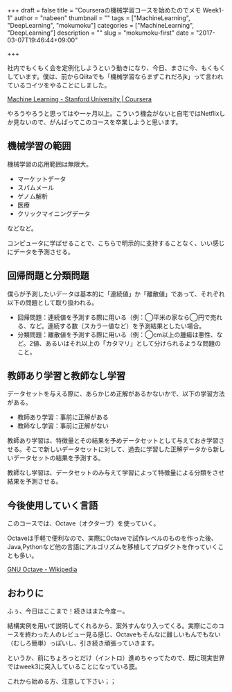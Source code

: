 +++
draft = false
title = "Courseraの機械学習コースを始めたのでメモ Week1-1"
author = "nabeen"
thumbnail = ""
tags = ["MachineLearning", "DeepLearning", "mokumoku"]
categories = ["MachineLearning", "DeepLearning"]
description = ""
slug = "mokumoku-first"
date = "2017-03-07T19:46:44+09:00"

+++

社内でもくもく会を定例化しようという動きになり、今日、まさに今、もくもくしています。僕は、前からQiitaでも「機械学習ならまずこれだろjk」って言われているコイツをやることにしました。

[Machine Learning \- Stanford University \| Coursera](https://www.coursera.org/learn/machine-learning)

やろうやろうと思ってはや一ヶ月以上。こういう機会がないと自宅ではNetflixしか見ないので、がんばってこのコースを卒業しようと思います。

## 機械学習の範囲
機械学習の応用範囲は無限大。

- マーケットデータ
- スパムメール
- ゲノム解析
- 医療
- クリックマイニングデータ

などなど。

コンピュータに学ばせることで、こちらで明示的に支持することなく、いい感じにデータを予測させる。

## 回帰問題と分類問題
僕らが予測したいデータは基本的に「連続値」か「離散値」であって、それぞれ以下の問題として取り扱われる。

* 回帰問題：連続値を予測する際に用いる（例：◯平米の家なら◯円で売れる、など。連続する数（スカラー値など）を予測結果としたい場合。
* 分類問題：離散値を予測する際に用いる（例：◯cm以上の腫瘍は悪性、など。2値、あるいはそれ以上の「カタマリ」として分けられるような問題のこと。


## 教師あり学習と教師なし学習
データセットを与える際に、あらかじめ正解があるかないかで、以下の学習方法がある。

* 教師あり学習：事前に正解がある
* 教師なし学習：事前に正解がない

教師あり学習は、特徴量とその結果を予めデータセットとして与えておき学習させる。そこで新しいデータセットに対して、過去に学習した正解データから新しいデータセットの結果を予測する。

教師なし学習は、データセットのみ与えて学習によって特徴量による分類をさせ結果を予測させる。

## 今後使用していく言語
このコースでは、Octave（オクターブ）を使っていく。

Octaveは手軽で便利なので、実際にOctaveで試作レベルのものを作った後、Java,Pythonなど他の言語にアルゴリズムを移植してプロダクトを作っていくことも多い。

[GNU Octave \- Wikipedia](https://ja.wikipedia.org/wiki/GNU_Octave)

## おわりに
ふぅ、今日はここまで！続きはまた今度ー。

結構実例を用いて説明してくれるから、案外すんなり入ってくる。実際にこのコースを終わった人のレビュー見る感じ、Octaveもそんなに難しいもんでもない（むしろ簡単）っぽいし、引き続き頑張っていきます。

というか、前にちょろっとだけ（イントロ）進めちゃってたので、既に現実世界ではweek3に突入していることになっている罠。

これから始める方、注意して下さい；；
